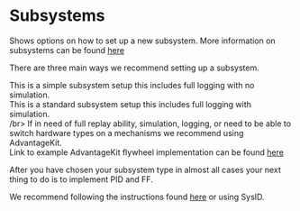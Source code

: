 # Subsystems

Shows options on how to set up a new subsystem. More information on subsystems can be found [here](https://docs.wpilib.org/en/stable/docs/software/commandbased/subsystems.html)

There are three main ways we recommend setting up a subsystem.

<tabs>
    <tab id="simple" title="Simple">
        This is a simple subsystem setup this includes full logging with no simulation.
        <br/>
        <code-block lang="java" src="Simple_Subsystem.java"/>
    </tab>
    <tab id="standard" title="Standard">
        This is a standard subsystem setup this includes full logging with simulation.
        <br/>/br>
        <code-block lang="java" src="Standard_Subsystem.java"/>
    </tab>
    <tab id="advantage" title="AdvantageKit">
        If in need of full replay ability, simulation, logging, or need to be able to switch hardware types on a mechanisms we recommend using AdvantageKit.
        <br/> Link to example AdvantageKit flywheel implementation can be found <a href="https://github.com/Mechanical-Advantage/AdvantageKit/tree/main/example_projects/advanced_swerve_drive/src/main/java/frc/robot/subsystems/flywheel">here</a>
    </tab>
</tabs>

After you have chosen your subsystem type in almost all cases your next thing to do is to implement PID and FF.

We recommend following the instructions found [here](https://phoenixpro-documentation--161.org.readthedocs.build/en/161/docs/application-notes/manual-pid-tuning.html) or using SysID. 
